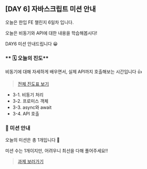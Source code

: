 ## [DAY 6] 자바스크립트 미션 안내

오늘은 한입 FE 챌린지 6일차 입니다.

오늘은 비동기와 API에 대한 내용을 학습해봅시다!

DAY6 미션 안내드립니다 😀

### ** 🗓️ 오늘의 진도**

비동기에 대해 자세하게 배우면서, 실제 API까지 호출해보는 시간입니다 👍

> [전체 진도표 보기](https://winterlood.notion.site/01c0f27d63084e9fa1aac5c9db76e8d8)

-   3-1. 비동기 처리
-   3-2. 프로미스 객체
-   3-3. async와 await
-   3-4. API 호출

### 🎯 미션 안내

오늘의 미션은 총 1개입니다 🧐

미션 수는 1개이지만, 어려우니 최선을 다해 풀어주세요!!

> [과제 보러가기](https://github.com/hbin12212/one-bite2/tree/main/day06/mission)
